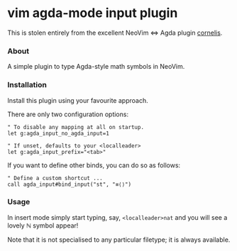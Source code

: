 # vim agda-mode input plugin

This is stolen entirely from the excellent NeoVim ⇔ Agda plugin
[cornelis](https://github.com/isovector/cornelis).

### About

A simple plugin to type Agda-style math symbols in NeoVim.


### Installation

Install this plugin using your favourite approach.

There are only two configuration options:

```vim
" To disable any mapping at all on startup.
let g:agda_input_no_agda_input=1

" If unset, defaults to your <localleader>
let g:agda_input_prefix="<tab>"
```

If you want to define other binds, you can do so as follows:

```vim
" Define a custom shortcut ...
call agda_input#bind_input("st", "≡⟨⟩")
```


### Usage

In insert mode simply start typing, say, `<localleader>nat` and you will see a
lovely ℕ symbol appear!

Note that it is not specialised to any particular filetype; it is always
available.
